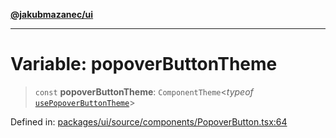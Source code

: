 [**@jakubmazanec/ui**](../README.md)

---

# Variable: popoverButtonTheme

> `const` **popoverButtonTheme**: `ComponentTheme`\<_typeof_
> [`usePopoverButtonTheme`](../functions/usePopoverButtonTheme.md)\>

Defined in:
[packages/ui/source/components/PopoverButton.tsx:64](https://github.com/jakubmazanec/tools/blob/66e975ab265618dba82f8e4c56654145b7ba4db7/packages/ui/source/components/PopoverButton.tsx#L64)
